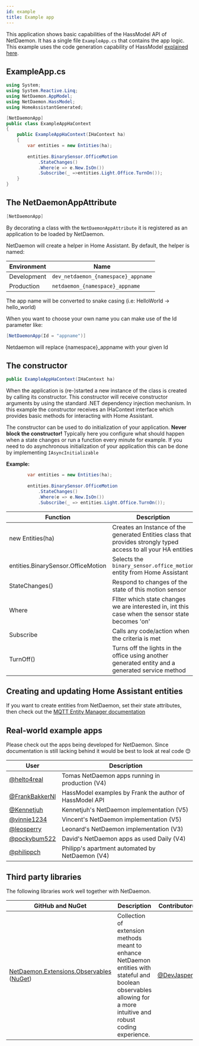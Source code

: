 ```yaml
---
id: example
title: Example app
---
```


This application shows basic capabilities of the HassModel API of NetDaemon. It has a single file `ExampleApp.cs` that contains the app logic. This example uses the code generation capability of HassModel [explained here](user/hass_model/hass_model_codegen.md).

## ExampleApp.cs

```cs
using System;
using System.Reactive.Linq;
using NetDaemon.AppModel;
using NetDaemon.HassModel;
using HomeAssistantGenerated;

[NetDaemonApp]
public class ExampleAppHaContext
{
    public ExampleAppHaContext(IHaContext ha)
    {
        var entities = new Entities(ha);
        
        entities.BinarySensor.OfficeMotion
            .StateChanges()
            .Where(e => e.New.IsOn())
            .Subscribe(_ =>entities.Light.Office.TurnOn());
    }
}
```

## The NetDaemonAppAttribute

```cs
[NetDaemonApp]
```

By decorating a class with the `NetDaemonAppAttribute` it is registered as an application to be loaded by NetDaemon.

NetDaemon will create a helper in Home Assistant. By default, the helper is named:

| Environment | Name |
| --------------- | -------------------------------------------------------------------------|
| Development |  `dev_netdaemon_{namespace}_appname` |
| Production  | `netdaemon_{namespace}_appname` |

The app name will be converted to snake casing (i.e: HelloWorld -> hello_world)

When you want to choose your own name you can make use of the Id parameter like:

```cs
[NetDaemonApp(Id = "appname")]
```

Netdaemon will replace \{namespace\}_appname with your given Id

## The constructor

```cs
public ExampleAppHaContext(IHaContext ha)
```

When the application is (re-)started a new instance of the class is created by calling its constructor. This constructor will receive constructor arguments by using the standard .NET dependency injection mechanism. In this example the constructor receives an IHaContext interface which provides basic methods for interacting with Home Assistant.

The constructor can be used to do initialization of your application. **Never block the constructor!** Typically here you configure what should happen when a state changes or run a function every minute for example. If you need to do asynchronous initialization of your application this can be done by implementing `IAsyncInitializable`

**Example:**

```cs
        var entities = new Entities(ha);
        
        entities.BinarySensor.OfficeMotion
            .StateChanges()
            .Where(e => e.New.IsOn())
            .Subscribe(_ => entities.Light.Office.TurnOn());
```

| Function        | Description                                                              |
| --------------- | -------------------------------------------------------------------------|
| new Entities(ha)     | Creates an Instance of the generated Entities class that provides strongly typed access to all your HA entities |
| entities.BinarySensor.OfficeMotion          | Selects the `binary_sensor.office_motion`  entity from Home Assistant |
| StateChanges()  | Respond to changes of the state of this motion sensor
| Where           | FIlter which state changes we are interested in, int this case when the sensor state becomes 'on' |
| Subscribe       | Calls any code/action when the criteria is met                                  |
| TurnOff()       | Turns off the lights in the office using another generated entity and a generated service method |

## Creating and updating Home Assistant entities

If you want to create entities from NetDaemon, set their state attributes, then check out the [MQTT Entity Manager documentation](user/extensions/mqttEntityManager.md)

## Real-world example apps

Please check out the apps being developed for NetDaemon. Since documentation is still lacking behind it would be best to look at real code 😊

| User                                                                                                    | Description                                           |
| ------------------------------------------------------------------------------------------------------- | ----------------------------------------------------- |
| [@helto4real](https://github.com/helto4real/NetDaemon3Automations)                                      | Tomas NetDaemon apps running in production (V4)          |
| [@FrankBakkerNl](https://github.com/FrankBakkerNl/NetDaemonExample)                                     | HassModel examples by Frank the author of HassModel API |
| [@Kennetjuh](https://github.com/kennetjuh/NetDeamonImpl)                                                | Kennetjuh's NetDaemon implementation (V5) |
| [@vinnie1234](https://github.com/vinnie1234/HomeAutomation-NetDaemon)                                   | Vincent's NetDaemon implementation (V5) |
| [@leosperry](https://github.com/leosperry/NetDeamonImpl)                                                | Leonard's NetDaemon implementation (V3) |
| [@pockybum522](https://github.com/PockyBum522/netdaemon-home-assistant-apps)                            | David's NetDaemon apps as used Daily (V4) |
| [@philippch](https://github.com/PhilippCh/HomeAutomations)                                              | Philipp's apartment automated by NetDaemon (V4) |

## Third party libraries

The following libraries work well together with NetDaemon.

| GitHub and NuGet | Description | Contributor(s) |
| --- | --- | --- |
| [NetDaemon.Extensions.Observables](https://github.com/DevJasperNL/NetDaemon.Extensions.Observables) ([NuGet](https://www.nuget.org/packages/DevJasper.NetDaemon.Extensions.Observables/)) | Collection of extension methods meant to enhance NetDaemon entities with stateful and boolean observables allowing for a more intuitive and robust coding experience. | [@DevJasperNL](https://github.com/DevJasperNL)
